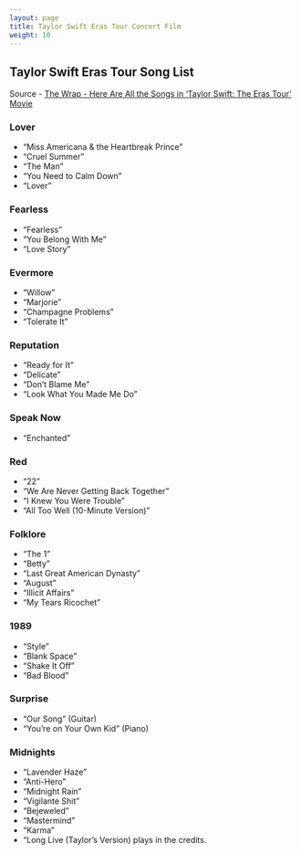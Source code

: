 ```yaml
---
layout: page
title: Taylor Swift Eras Tour Concert Film
weight: 10
---
```


## Taylor Swift Eras Tour Song List

Source - [The Wrap - Here Are All the Songs in ‘Taylor Swift: The Eras Tour’ Movie](https://www.thewrap.com/taylor-swift-eras-tour-movie-setlist-all-the-songs-list/)

### Lover

* “Miss Americana & the Heartbreak Prince”
* “Cruel Summer”
* “The Man”
* “You Need to Calm Down”
* “Lover”

### Fearless

* “Fearless”
* “You Belong With Me”
* “Love Story”

### Evermore

* “Willow”
* “Marjorie”
* “Champagne Problems”
* “Tolerate It”

### Reputation

* “Ready for It”
* “Delicate”
* “Don’t Blame Me”
* “Look What You Made Me Do”

### Speak Now

* “Enchanted”

### Red

* “22”
* “We Are Never Getting Back Together”
* “I Knew You Were Trouble”
* “All Too Well (10-Minute Version)”

### Folklore

* “The 1”
* “Betty”
* “Last Great American Dynasty”
* “August”
* “Illicit Affairs”
* “My Tears Ricochet”

### 1989

* “Style”
* “Blank Space”
* “Shake It Off”
* “Bad Blood”

### Surprise

* “Our Song” (Guitar)
* “You’re on Your Own Kid” (Piano)

### Midnights

* “Lavender Haze”
* “Anti-Hero”
* “Midnight Rain”
* “Vigilante Shit”
* “Bejeweled”
* “Mastermind”
* “Karma”
* “Long Live (Taylor’s Version) plays in the credits.
